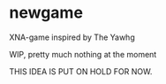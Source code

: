 # newgame
XNA-game inspired by The Yawhg

WIP, pretty much nothing at the moment

THIS IDEA IS PUT ON HOLD FOR NOW.

